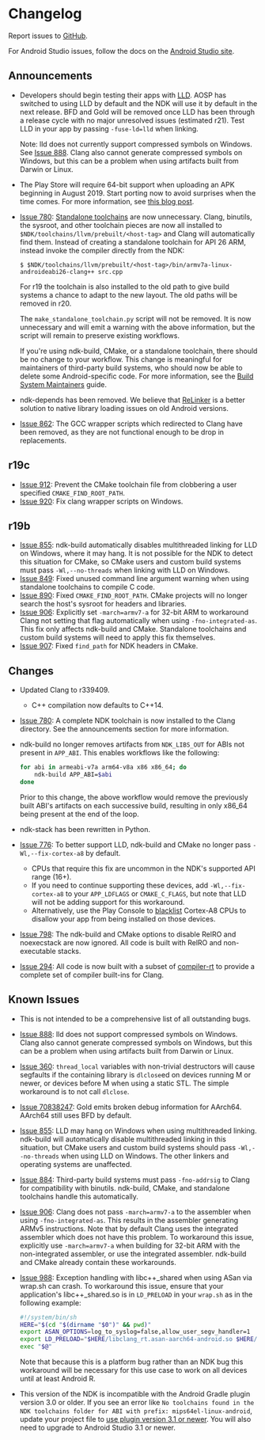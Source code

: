 Changelog
=========

Report issues to [GitHub].

For Android Studio issues, follow the docs on the [Android Studio site].

[GitHub]: https://github.com/android-ndk/ndk/issues
[Android Studio site]: http://tools.android.com/filing-bugs

Announcements
-------------

 * Developers should begin testing their apps with [LLD](https://lld.llvm.org/).
   AOSP has switched to using LLD by default and the NDK will use it by default
   in the next release. BFD and Gold will be removed once LLD has been through a
   release cycle with no major unresolved issues (estimated r21). Test LLD in
   your app by passing `-fuse-ld=lld` when linking.

   Note: lld does not currently support compressed symbols on Windows. See
   [Issue 888]. Clang also cannot generate compressed symbols on Windows, but
   this can be a problem when using artifacts built from Darwin or Linux.

 * The Play Store will require 64-bit support when uploading an APK beginning in
   August 2019. Start porting now to avoid surprises when the time comes. For
   more information, see [this blog post](https://android-developers.googleblog.com/2017/12/improving-app-security-and-performance.html).

 * [Issue 780]: [Standalone toolchains] are now unnecessary. Clang, binutils,
   the sysroot, and other toolchain pieces are now all installed to
   `$NDK/toolchains/llvm/prebuilt/<host-tag>` and Clang will automatically find
   them. Instead of creating a standalone toolchain for API 26 ARM, instead
   invoke the compiler directly from the NDK:

       $ $NDK/toolchains/llvm/prebuilt/<host-tag>/bin/armv7a-linux-androideabi26-clang++ src.cpp

   For r19 the toolchain is also installed to the old path to give build systems
   a chance to adapt to the new layout. The old paths will be removed in r20.

   The `make_standalone_toolchain.py` script will not be removed. It is now
   unnecessary and will emit a warning with the above information, but the
   script will remain to preserve existing workflows.

   If you're using ndk-build, CMake, or a standalone toolchain, there should be
   no change to your workflow. This change is meaningful for maintainers of
   third-party build systems, who should now be able to delete some
   Android-specific code. For more information, see the [Build System
   Maintainers] guide.

 * ndk-depends has been removed. We believe that [ReLinker] is a better
   solution to native library loading issues on old Android versions.

 * [Issue 862]: The GCC wrapper scripts which redirected to Clang have been
   removed, as they are not functional enough to be drop in replacements.

[Build System Maintainers]: https://android.googlesource.com/platform/ndk/+/master/docs/BuildSystemMaintainers.md
[Issue 780]: https://github.com/android-ndk/ndk/issues/780
[Issue 862]: https://github.com/android-ndk/ndk/issues/862
[ReLinker]: https://github.com/KeepSafe/ReLinker
[Standalone toolchains]: https://developer.android.com/ndk/guides/standalone_toolchain

r19c
----

 * [Issue 912]: Prevent the CMake toolchain file from clobbering a user
   specified `CMAKE_FIND_ROOT_PATH`.
 * [Issue 920]: Fix clang wrapper scripts on Windows.

[Issue 912]: https://github.com/android-ndk/ndk/issues/912
[Issue 920]: https://github.com/android-ndk/ndk/issues/920

r19b
----

 * [Issue 855]: ndk-build automatically disables multithreaded linking for LLD
   on Windows, where it may hang. It is not possible for the NDK to detect this
   situation for CMake, so CMake users and custom build systems must pass
   `-Wl,--no-threads` when linking with LLD on Windows.
 * [Issue 849]: Fixed unused command line argument warning when using standalone
   toolchains to compile C code.
 * [Issue 890]: Fixed `CMAKE_FIND_ROOT_PATH`. CMake projects will no longer
   search the host's sysroot for headers and libraries.
 * [Issue 906]: Explicitly set `-march=armv7-a` for 32-bit ARM to workaround
   Clang not setting that flag automatically when using `-fno-integrated-as`.
   This fix only affects ndk-build and CMake. Standalone toolchains and custom
   build systems will need to apply this fix themselves.
 * [Issue 907]: Fixed `find_path` for NDK headers in CMake.

[Issue 849]: https://github.com/android-ndk/ndk/issues/849
[Issue 890]: https://github.com/android-ndk/ndk/issues/890
[Issue 907]: https://github.com/android-ndk/ndk/issues/907

Changes
-------

 * Updated Clang to r339409.
     * C++ compilation now defaults to C++14.
 * [Issue 780]: A complete NDK toolchain is now installed to the Clang
   directory. See the announcements section for more information.
 * ndk-build no longer removes artifacts from `NDK_LIBS_OUT` for ABIs not
   present in `APP_ABI`. This enables workflows like the following:

   ```bash
   for abi in armeabi-v7a arm64-v8a x86 x86_64; do
       ndk-build APP_ABI=$abi
   done
   ```

   Prior to this change, the above workflow would remove the previously built
   ABI's artifacts on each successive build, resulting in only x86_64 being
   present at the end of the loop.
 * ndk-stack has been rewritten in Python.
 * [Issue 776]: To better support LLD, ndk-build and CMake no longer pass
   `-Wl,--fix-cortex-a8` by default.
     * CPUs that require this fix are uncommon in the NDK's supported API range
       (16+).
     * If you need to continue supporting these devices, add
       `-Wl,--fix-cortex-a8` to your `APP_LDFLAGS` or `CMAKE_C_FLAGS`, but note
       that LLD will not be adding support for this workaround.
     * Alternatively, use the Play Console to [blacklist] Cortex-A8 CPUs to
       disallow your app from being installed on those devices.
 * [Issue 798]: The ndk-build and CMake options to disable RelRO and noexecstack
   are now ignored. All code is built with RelRO and non-executable stacks.
 * [Issue 294]: All code is now built with a subset of [compiler-rt] to provide
   a complete set of compiler built-ins for Clang.

[Issue 294]: https://github.com/android-ndk/ndk/issues/294
[Issue 776]: https://github.com/android-ndk/ndk/issues/776
[Issue 798]: https://github.com/android-ndk/ndk/issues/798
[blacklist]: https://support.google.com/googleplay/android-developer/answer/7353455?hl=en
[compiler-rt]: https://compiler-rt.llvm.org/

Known Issues
------------

 * This is not intended to be a comprehensive list of all outstanding bugs.
 * [Issue 888]: lld does not support compressed symbols on Windows. Clang also
   cannot generate compressed symbols on Windows, but this can be a problem when
   using artifacts built from Darwin or Linux.
 * [Issue 360]: `thread_local` variables with non-trivial destructors will cause
   segfaults if the containing library is `dlclose`ed on devices running M or
   newer, or devices before M when using a static STL. The simple workaround is
   to not call `dlclose`.
 * [Issue 70838247]: Gold emits broken debug information for AArch64. AArch64
   still uses BFD by default.
 * [Issue 855]: LLD may hang on Windows when using multithreaded linking.
   ndk-build will automatically disable multithreaded linking in this situation,
   but CMake users and custom build systems should pass `-Wl,--no-threads` when
   using LLD on Windows. The other linkers and operating systems are unaffected.
 * [Issue 884]: Third-party build systems must pass `-fno-addrsig` to Clang for
   compatibility with binutils. ndk-build, CMake, and standalone toolchains
   handle this automatically.
 * [Issue 906]: Clang does not pass `-march=armv7-a` to the assembler when using
   `-fno-integrated-as`. This results in the assembler generating ARMv5
   instructions. Note that by default Clang uses the integrated assembler which
   does not have this problem. To workaround this issue, explicitly use
   `-march=armv7-a` when building for 32-bit ARM with the non-integrated
   assembler, or use the integrated assembler. ndk-build and CMake already
   contain these workarounds.
 * [Issue 988]: Exception handling with libc++_shared when using ASan via
   wrap.sh can crash. To workaround this issue, ensure that your application's
   libc++_shared.so is in `LD_PRELOAD` in your `wrap.sh` as in the following
   example:

   ```bash
   #!/system/bin/sh
   HERE="$(cd "$(dirname "$0")" && pwd)"
   export ASAN_OPTIONS=log_to_syslog=false,allow_user_segv_handler=1
   export LD_PRELOAD="$HERE/libclang_rt.asan-aarch64-android.so $HERE/libc++_shared.so"
   exec "$@"
   ```

   Note that because this is a platform bug rather than an NDK bug this
   workaround will be necessary for this use case to work on all devices until
   at least Android R.
 * This version of the NDK is incompatible with the Android Gradle plugin
   version 3.0 or older. If you see an error like
   `No toolchains found in the NDK toolchains folder for ABI with prefix: mips64el-linux-android`,
   update your project file to [use plugin version 3.1 or newer]. You will also
   need to upgrade to Android Studio 3.1 or newer.

[Issue 360]: https://github.com/android-ndk/ndk/issues/360
[Issue 70838247]: https://issuetracker.google.com/70838247
[Issue 855]: https://github.com/android-ndk/ndk/issues/855
[Issue 884]: https://github.com/android-ndk/ndk/issues/884
[Issue 888]: https://github.com/android-ndk/ndk/issues/888
[Issue 906]: https://github.com/android-ndk/ndk/issues/906
[Issue 988]: https://github.com/android-ndk/ndk/issues/988
[use plugin version 3.1 or newer]: https://developer.android.com/studio/releases/gradle-plugin#updating-plugin
